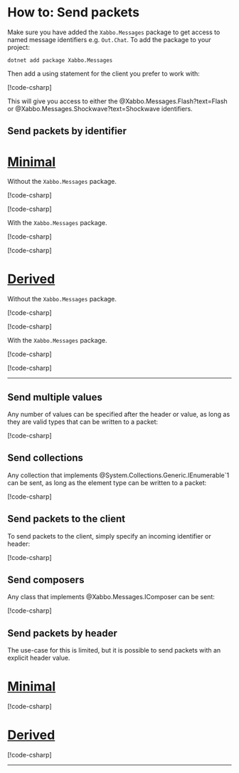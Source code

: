# How to: Send packets

Make sure you have added the `Xabbo.Messages` package to get access to named message identifiers
e.g. `Out.Chat`. To add the package to your project:

```
dotnet add package Xabbo.Messages
```

Then add a using statement for the client you prefer to work with:

[!code-csharp[](~/src/examples/packets/minimal/Program.cs?name=using-messages)]

This will give you access to either the @Xabbo.Messages.Flash?text=Flash or
@Xabbo.Messages.Shockwave?text=Shockwave identifiers.

## Send packets by identifier

# [Minimal](#tab/minimal)

Without the `Xabbo.Messages` package.

[!code-csharp[](~/src/examples/packets/minimal/Program.cs?name=send-by-identifier-implicit)]

[!code-csharp[](~/src/examples/packets/minimal-shockwave/Program.cs?name=send-by-identifier-implicit)]

With the `Xabbo.Messages` package.

[!code-csharp[](~/src/examples/packets/minimal/Program.cs?name=send-by-identifier)]

[!code-csharp[](~/src/examples/packets/minimal-shockwave/Program.cs?name=send-by-identifier)]

# [Derived](#tab/derived)

Without the `Xabbo.Messages` package.

[!code-csharp[](~/src/examples/packets/derived/MyExtension.cs?name=send-by-identifier-implicit)]

[!code-csharp[](~/src/examples/packets/derived/MyExtension.cs?name=send-by-identifier-implicit-shockwave)]

With the `Xabbo.Messages` package.

[!code-csharp[](~/src/examples/packets/derived/MyExtension.cs?name=send-by-identifier)]

[!code-csharp[](~/src/examples/packets/derived/MyExtension.cs?name=send-by-identifier-shockwave)]

---

## Send multiple values

Any number of values can be specified after the header or value, as long as they are valid types
that can be written to a packet:

[!code-csharp[](~/src/examples/packets/minimal/Program.cs?name=send-multiple-values)]

## Send collections

Any collection that implements @System.Collections.Generic.IEnumerable`1 can be sent, as long as
the element type can be written to a packet:

[!code-csharp[](~/src/examples/packets/minimal/Program.cs?name=send-collection)]

## Send packets to the client

To send packets to the client, simply specify an incoming identifier or header:

[!code-csharp[](~/src/examples/packets/minimal/Program.cs?name=send-to-client)]

## Send composers

Any class that implements @Xabbo.Messages.IComposer can be sent:

[!code-csharp[](~/src/examples/packets/minimal/Program.cs?name=send-composer)]

## Send packets by header

The use-case for this is limited, but it is possible to send packets with an explicit header value.

# [Minimal](#tab/minimal)

[!code-csharp[](~/src/examples/packets/minimal/Program.cs?name=send-header)]

# [Derived](#tab/derived)

[!code-csharp[](~/src/examples/packets/derived/MyExtension.cs?name=send-header)]

---
